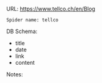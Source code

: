 URL: https://www.tellco.ch/en/Blog

    Spider name: tellco

DB Schema:
- title
- date
- link
- content

Notes: